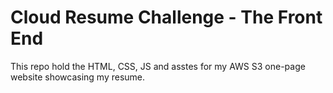 # Cloud Resume Challenge - The Front End
This repo hold the HTML, CSS, JS and asstes for my AWS S3 one-page website showcasing my resume. 
